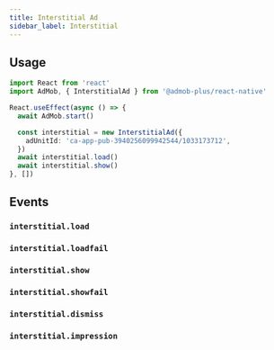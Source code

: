 ```yaml
---
title: Interstitial Ad
sidebar_label: Interstitial
---
```


## Usage

```ts
import React from 'react'
import AdMob, { InterstitialAd } from '@admob-plus/react-native'

React.useEffect(async () => {
  await AdMob.start()

  const interstitial = new InterstitialAd({
    adUnitId: 'ca-app-pub-3940256099942544/1033173712',
  })
  await interstitial.load()
  await interstitial.show()
}, [])
```

## Events

### `interstitial.load`

### `interstitial.loadfail`

### `interstitial.show`

### `interstitial.showfail`

### `interstitial.dismiss`

### `interstitial.impression`
